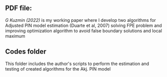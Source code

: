 ## PDF file:
*G Kuzmin (2022)* is my working paper where I develop two algorithms for Adjusted PIN model estimation (Duarte et al, 2007) solving FPE problem and improving optimization algorithm to avoid false boundary solutions and local maximum

## Codes folder
This folder includes the author's scripts to perform the estimation and testing of created algorithms for the Akj. PIN model
